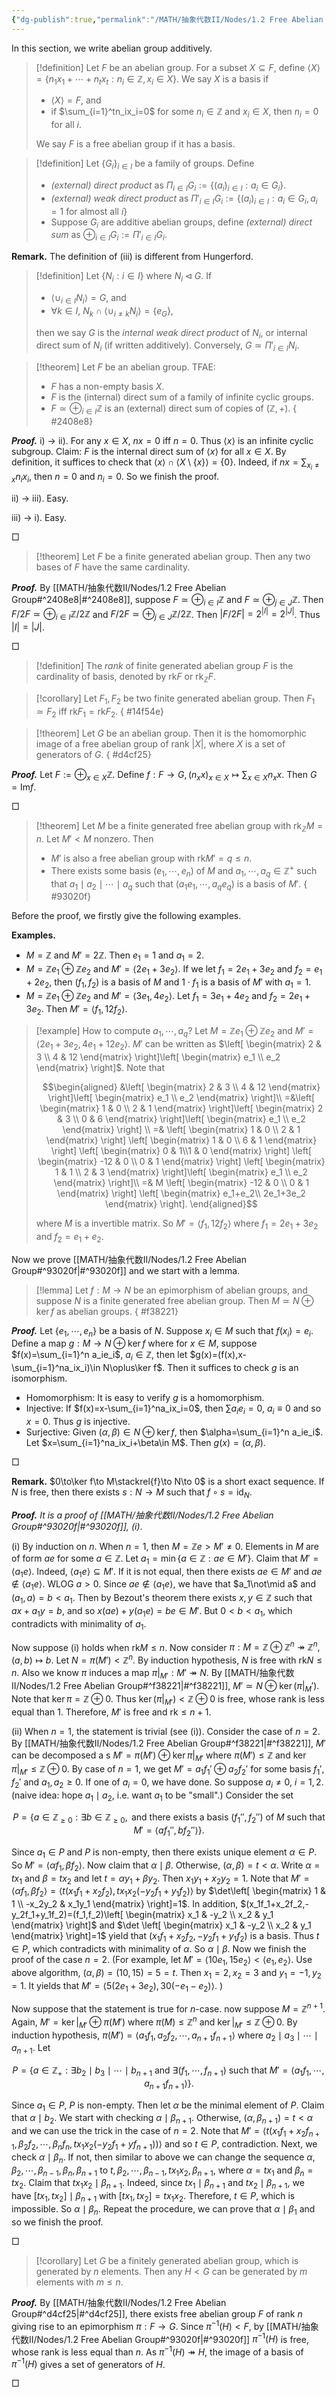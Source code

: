 ```yaml
---
{"dg-publish":true,"permalink":"/MATH/抽象代数II/Nodes/1.2 Free Abelian Group/","dgPassFrontmatter":true}
---
```



In this section, we write abelian group additively.

> [!definition]
> Let $F$ be an abelian group. For a subset $X\subseteq F$, define $\left\langle X\right\rangle=\{n_1x_1+\cdots+n_tx_t:n_i\in \mathbb{Z},x_i\in X\}$. We say $X$ is a basis if
> - $\left\langle X\right\rangle=F$, and
> - if $\sum_{i=1}^tn_ix_i=0$ for some $n_i\in \mathbb{Z}$ and $x_i\in X$, then $n_i=0$ for all $i$.
>   
> We say $F$ is a free abelian group if it has a basis.

> [!definition]
> Let $\{G_i\}_{i\in I}$ be a family of groups. Define
> - *(external) direct product* as $\Pi_{i\in I}G_i:=\{(a_i)_{i\in I}:a_i\in G_i\}$.
> - *(external) weak direct product* as $\Pi'_{i\in I}G_i:=\{(a_i)_{i\in I}:a_i\in G_i,a_i=1\mbox{ for almost all }i\}$
> - Suppose $G_i$ are additive abelian groups, define *(external) direct sum* as $\oplus_{i\in I}G_i:=\Pi'_{i\in I}G_i$.

**Remark.** The definition of (iii) is different from Hungerford.

> [!definition]
> Let $\{N_i:i\in I\}$ where $N_i\lhd G$. If
> - $\left\langle \cup_{i\in I}N_i\right\rangle=G$, and 
> - $\forall k\in I$, $N_k\cap\left\langle \cup_{i\neq k}N_i\right\rangle=\{e_G\}$,
> 
> then we say $G$ is the *internal weak direct product* of $N_i$, or internal direct sum of $N_i$ (if written additively). Conversely, $G\simeq\Pi'_{i\in I}N_i$.


> [!theorem]
> Let $F$ be an abelian group. TFAE:
> - $F$ has a non-empty basis $X$.
> - $F$ is the (internal) direct sum of a family of infinite cyclic groups.
> - $F\simeq\oplus_{i\in I}\mathbb{Z}$ is an (external) direct sum of copies of $(\mathbb{Z},+)$.
{ #2408e8}


**_Proof._**
i) -> ii). For any $x\in X$, $nx=0$ iff $n=0$. Thus $\left\langle x\right\rangle$ is an infinite cyclic subgroup. Claim: $F$ is the internal direct sum of $\left\langle x\right\rangle$ for all $x\in X$. By definition, it suffices to check that $\left\langle x\right\rangle\cap\left\langle X\setminus\{x\}\right\rangle=\{0\}$. Indeed, if $nx=\sum_{x_i\neq x} n_ix_i$, then $n=0$ and $n_i=0$. So we finish the proof.

ii) -> iii). Easy.

iii) -> i). Easy.
<p align="left">□</p>

> [!theorem]
> Let $F$ be a finite generated abelian group. Then any two bases of $F$ have the same cardinality.

**_Proof._**
By [[MATH/抽象代数II/Nodes/1.2 Free Abelian Group#^2408e8\|#^2408e8]], suppose $F\simeq\oplus_{i\in I}\mathbb{Z}$ and $F\simeq\oplus_{j\in J}\mathbb{Z}$. Then $F/2F\simeq\oplus_{i\in I}\mathbb{Z}/2\mathbb{Z}$ and $F/2F\simeq\oplus_{j\in J}\mathbb{Z}/2\mathbb{Z}$. Then $|F/2F|=2^{|I|}=2^{|J|}$. Thus $|I|=|J|$.
<p align="left">□</p>

> [!definition]
> The *rank* of finite generated abelian group $F$ is the cardinality of basis, denoted by $\mathrm{rk}F$ or $\mathrm{rk}_\mathbb{Z}F$.

> [!corollary]
> Let $F_1,F_2$ be two finite generated abelian group. Then $F_1\simeq F_2$ iff $\mathrm{rk}F_1=\mathrm{rk}F_2$.
{ #14f54e}


> [!theorem]
> Let $G$ be an abelian group. Then it is the homomorphic image of a free abelian group of rank $|X|$, where $X$ is a set of generators of $G$.
{ #d4cf25}


**_Proof._**
Let $F:=\oplus_{x\in X}\mathbb{Z}$. Define $f:F\to G,(n_xx)_{x\in X}\mapsto \sum_{x\in X}n_xx$. Then $G=\mathrm{Im} f$.
<p align="left">□</p>

> [!theorem]
> Let $M$ be a finite generated free abelian group with $\mathrm{rk}_\mathbb{Z} M=n$. Let $M'<M$ nonzero. Then
> - $M'$ is also a free abelian group with $\mathrm{rk} M'=q\leqslant n$.
> - There exists some basis $(e_1,\cdots,e_n)$ of $M$ and $a_1,\cdots,a_q\in \mathbb{Z}^+$ such that $a_1\mid a_2\mid\cdots\mid a_q$ such that $(a_1e_1,\cdots,a_qe_q)$ is a basis of $M'$.
{ #93020f}


Before the proof, we firstly give the following examples.

**Examples.** 
- $M=\mathbb{Z}$ and $M'=2\mathbb{Z}$. Then $e_1=1$ and $a_1=2$.
- $M=\mathbb{Z}e_1\oplus \mathbb{Z}e_2$ and $M'=\left\langle 2e_1+3e_2\right\rangle$. If we let $f_1=2e_1+3e_2$ and $f_2=e_1+2e_2$, then $(f_1,f_2)$ is a basis of $M$ and $1\cdot f_1$ is a basis of $M'$ with $a_1=1$.
- $M=\mathbb{Z}{e_1}\oplus\mathbb{Z}e_2$ and $M'=\left\langle 3e_1,4e_2\right\rangle$. Let $f_1=3e_1+4e_2$ and $f_2=2e_1+3e_2$. Then $M'=\left\langle f_1,12f_2\right\rangle$.

> [!example] How to compute $a_1,\cdots,a_q$?
> Let $M=\mathbb{Z}{e_1}\oplus\mathbb{Z}e_2$ and $M'=\left\langle 2e_1+3e_2,4e_1+12e_2\right\rangle$. $M'$ can be written as $\left[ \begin{matrix} 2 & 3 \\ 4 & 12  \end{matrix} \right]\left[ \begin{matrix} e_1  \\ e_2  \end{matrix} \right]$. Note that
> 
> $$\begin{aligned}
> &\left[ \begin{matrix} 2 & 3 \\ 4 & 12  \end{matrix} \right]\left[ \begin{matrix} e_1  \\ e_2  \end{matrix} \right]\\
> =&\left[ \begin{matrix} 1 & 0 \\ 2 & 1  \end{matrix} \right]\left[ \begin{matrix} 2 & 3 \\ 0 & 6  \end{matrix} \right]\left[ \begin{matrix} e_1 \\ e_2  \end{matrix} \right] \\
> =& \left[ \begin{matrix} 1 & 0 \\ 2 & 1  \end{matrix} \right] \left[ \begin{matrix} 1 & 0 \\ 6 & 1  \end{matrix} \right] \left[ \begin{matrix} 0 & 1\\1 & 0  \end{matrix} \right] \left[ \begin{matrix} -12 & 0 \\ 0 & 1  \end{matrix} \right] \left[ \begin{matrix} 1 & 1 \\ 2 & 3  \end{matrix} \right]\left[ \begin{matrix} e_1 \\ e_2 \end{matrix} \right]\\
> =& M \left[ \begin{matrix} -12 & 0 \\ 0 & 1  \end{matrix} \right] \left[ \begin{matrix} e_1+e_2\\ 2e_1+3e_2  \end{matrix} \right].
> \end{aligned}$$
> 
> where $M$ is a invertible matrix. So $M'=\left\langle f_1,12 f_2\right\rangle$ where $f_1=2e_1+3e_2$ and $f_2=e_1+e_2$. 

Now we prove [[MATH/抽象代数II/Nodes/1.2 Free Abelian Group#^93020f\|#^93020f]] and we start with a lemma.

> [!lemma]
> Let $f:M\to N$ be an epimorphism of abelian groups, and suppose $N$ is a finite generated free abelian group. Then $M\simeq N\oplus \ker f$ as abelian groups.
{ #f38221}


**_Proof._**
Let $\{e_1,\cdots,e_n\}$ be a basis of $N$. Suppose $x_i\in M$ such that $f(x_i)=e_i$. Define a map $g:M\to N\oplus\ker f$ where for $x\in M$, suppose $f(x)=\sum_{i=1}^n a_ie_i$, $a_i\in \mathbb{Z}$, then let $g(x)=(f(x),x-\sum_{i=1}^na_ix_i)\in N\oplus\ker f$. Then it suffices to check $g$ is an isomorphism.

- Homomorphism: It is easy to verify $g$ is a homomorphism. 
- Injective: If $f(x)=x-\sum_{i=1}^na_ix_i=0$, then $\sum a_ie_i=0$, $a_i\equiv 0$ and so $x=0$. Thus $g$ is injective.
- Surjective: Given $(\alpha, \beta)\in N\oplus\ker f$, then $\alpha=\sum_{i=1}^n a_ie_i$. Let $x=\sum_{i=1}^na_ix_i+\beta\in M$. Then $g(x)=(\alpha,\beta)$.
<p align="left">□</p>

**Remark.** $0\to\ker f\to M\stackrel{f}\to N\to 0$ is a short exact sequence. If $N$ is free, then there exists $s:N\to M$ such that $f\circ s=\mathrm{id}_N$.

**_Proof._** *It is a proof of [[MATH/抽象代数II/Nodes/1.2 Free Abelian Group#^93020f\|#^93020f]], (i)*. 

(i) By induction on $n$. When $n=1$, then $M=\mathbb{Z}e>M'\neq 0$. Elements in $M$ are of form $ae$ for some $a\in \mathbb{Z}$. Let $a_1=\min\{a\in \mathbb{Z}:ae\in M'\}$. Claim that $M'=\left\langle a_1e\right\rangle$. Indeed, $\left\langle a_1e\right\rangle\subseteq M'$. If it is not equal, then there exists $ae\in M'$ and $ae\notin\left\langle a_1e\right\rangle$. WLOG $a>0$. Since $ae\notin\left\langle a_1e\right\rangle$, we have that $a_1\not\mid a$ and $(a_1,a)=b<a_1$. Then by Bezout's theorem there exists $x,y\in \mathbb{Z}$ such that $ax+a_1y=b$, and so $x(ae)+y(a_1e)=be\in M'$. But $0<b<a_1$, which contradicts with minimality of $a_1$.

Now suppose (i) holds when $\mathrm{rk} M\leqslant n$. Now consider $\pi:M=\mathbb{Z}\oplus \mathbb{Z}^n\twoheadrightarrow \mathbb{Z}^n,(a,b)\mapsto b$. Let $N=\pi(M')<\mathbb{Z}^n$. By induction hypothesis, $N$ is free with $\mathrm{rk}N\leqslant n$. Also we know $\pi$ induces a map $\pi|_{M'}:M'\twoheadrightarrow N$. By [[MATH/抽象代数II/Nodes/1.2 Free Abelian Group#^f38221\|#^f38221]], $M'\simeq N\oplus\ker(\pi|_M')$. Note that $\ker\pi=\mathbb{Z}\oplus 0$. Thus $\ker(\pi|_{M'})<\mathbb{Z}\oplus 0$ is free, whose rank is less equal than $1$. Therefore, $M'$ is free and $\mathrm{rk}\leqslant n+1$. 

(ii) When $n=1$, the statement is trivial (see (i)). Consider the case of $n=2$. By [[MATH/抽象代数II/Nodes/1.2 Free Abelian Group#^f38221\|#^f38221]], $M'$ can be decomposed a s $M'=\pi(M')\oplus\ker\pi|_{M'}$ where $\pi(M')\leqslant \mathbb{Z}$ and $\ker\pi|_{M'}\leqslant \mathbb{Z}\oplus 0$. By case of $n=1$, we get $M'=a_1f_1'\oplus a_2f_2'$ for some basis $f_1',f_2'$ and $a_1,a_2\geqslant 0$. If one of $a_i=0$, we have done. So suppose $a_i\neq 0$, $i=1,2$. (naive idea: hope $a_1\mid a_2$, i.e. want $a_1$ to be "small".) Consider the set 

$$P=\{a\in \mathbb{Z}_{\geqslant 0}:\exists b\in \mathbb{Z}_{\geqslant 0},\mbox{ and there exists a basis } (f_1'',f_2'') \mbox{ of }M\mbox{ such that }M'=\left\langle af_1'',bf_2''\right\rangle\}.$$

Since $a_1\in P$ and $P$ is non-empty, then there exists unique element $\alpha\in P$. So $M'=\left\langle \alpha f_1,\beta f_2\right\rangle$. Now claim that $\alpha\mid\beta$. Otherwise, $(\alpha,\beta)=t<\alpha$. Write $\alpha=tx_1$ and $\beta=tx_2$ and let $t=\alpha y_1+\beta y_2$. Then $x_1y_1+x_2y_2=1$. Note that $M'=\left\langle \alpha f_1,\beta f_2\right\rangle=\left\langle t(x_1f_1+x_2f_2),tx_1x_2(-y_2f_1+y_1f_2)\right\rangle$ by $\det\left[ \begin{matrix} 1 & 1 \\ -x_2y_2 & x_1y_1  \end{matrix} \right]=1$. In addition, $(x_1f_1+x_2f_2,-y_2f_1+y_1f_2)=(f_1,f_2)\left[ \begin{matrix} x_1 & -y_2 \\ x_2 & y_1 \end{matrix} \right]$ and $\det \left[ \begin{matrix} x_1 & -y_2 \\ x_2 & y_1 \end{matrix} \right]=1$ yield that $(x_1f_1+x_2f_2,-y_2f_1+y_1f_2)$ is a basis. Thus $t\in P$, which contradicts with minimality of $\alpha$. So $\alpha\mid\beta$. Now we finish the proof of the case $n=2$. (For example, let $M'=\left\langle 10e_1,15e_2\right\rangle<\left\langle e_1,e_2\right\rangle$. Use above algorithm, $(\alpha, \beta)=(10,15)=5=t$. Then $x_1=2,x_2=3$ and $y_1=-1,y_2=1$. It yields that $M'=\left\langle 5(2e_1+3e_2),30(-e_1-e_2)\right\rangle$. )

Now suppose that the statement is true for $n$-case. now suppose $M=\mathbb{Z}^{n+1}$. Again, $M'=\ker|_{M'}\oplus\pi(M')$ where $\pi(M)\leqslant \mathbb{Z}^n$ and $\ker|_{M'}\leqslant \mathbb{Z}\oplus 0$. By induction hypothesis, $\pi(M')=\left\langle a_1f_1,a_2f_2,\cdots,a_{n+1}f_{n+1}\right\rangle$ where $a_2\mid a_3\mid\cdots\mid a_{n+1}$. Let

$$P=\{a\in \mathbb{Z}_+:\exists b_2\mid b_3\mid\cdots\mid b_{n+1}\mbox{ and }\exists(f_1,\cdots,f_{n+1})\mbox{ such that }M'=\left\langle a_1f_1,\cdots,a_{n+1}f_{n+1}\right\rangle \}.$$

Since $a_1\in P$, $P$ is non-empty. Then let $\alpha$ be the minimal element of $P$. Claim that $\alpha\mid b_2$. We start with checking $\alpha\mid\beta_{n+1}$. Otherwise, $(\alpha,\beta_{n+1})=t<\alpha$ and we can use the trick in the case of $n=2$. Note that $M'=\left\langle t(x_1f_1+x_2f_{n+1},\beta_2f_2,\cdots,\beta_nf_n,tx_1x_2(-y_2f_1+yf_{n+1}))\right\rangle$ and so $t\in P$, contradiction. Next, we check $\alpha\mid \beta_n$. If not, then similar to above we can change the sequence $\alpha,\beta_2,\cdots,\beta_{n-1},\beta_n,\beta_{n+1}$ to $t,\beta_2,\cdots,\beta_{n-1},tx_1x_2,\beta_{n+1}$, where $\alpha=tx_1$ and $\beta_n=tx_2$. Claim that $tx_1x_2\mid\beta_{n+1}$. Indeed, since $tx_1\mid\beta_{n+1}$ and $tx_2\mid\beta_{n+1}$, we have $[tx_1,tx_2]\mid \beta_{n+1}$ with $[tx_1,tx_2]=tx_1x_2$. Therefore, $t\in P$, which is impossible. So $\alpha\mid\beta_n$. Repeat the procedure, we can prove that $\alpha\mid\beta_1$ and so we finish the proof.
<p align="left">□</p>


> [!corollary]
> Let $G$ be a finitely generated abelian group, which is generated by $n$ elements. Then any $H<G$ can be generated by $m$ elements with $m\leqslant n$.

**_Proof._**
By [[MATH/抽象代数II/Nodes/1.2 Free Abelian Group#^d4cf25\|#^d4cf25]], there exists free abelian group $F$ of rank $n$ giving rise to an epimorphism $\pi:F\to G$. Since $\pi^{-1}(H)<F$, by [[MATH/抽象代数II/Nodes/1.2 Free Abelian Group#^93020f\|#^93020f]] $\pi^{-1}(H)$ is free, whose rank is less equal than $n$. As $\pi^{-1}(H)\twoheadrightarrow H$, the image of a basis of $\pi^{-1}(H)$ gives a set of generators of $H$.
<p align="left">□</p>

